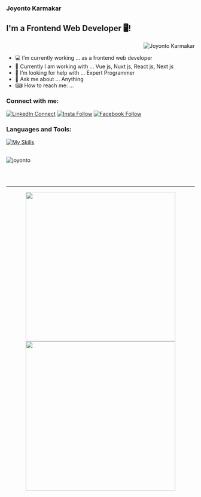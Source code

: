 ### Joyonto Karmakar
## I'm a Frontend Web Developer 🖥!

<p align="right"> <img src="https://komarev.com/ghpvc/?username=Joyontokarmakar" alt="Joyonto Karmakar" /> </p>


- 💻 I’m currently working ... as a frontend web developer
- 👯 Currently I am working with ... Vue js, Nuxt js, React js, Next js
- 🤔 I’m looking for help with ... Expert Programmer
- 💬 Ask me about ... Anything
- ⌨ How to reach me: ...

### Connect with me:

[![LinkedIn Connect](https://img.shields.io/badge/%20-Connect-black?color=14171A&labelColor=0c66c5&logo=linkedin&logoColor=ffffff)](https://www.linkedin.com/in/joyontokarmakar)   [![Insta Follow](https://img.shields.io/badge/%20-Follow-black?color=14171A&labelColor=d81b60&logo=instagram&logoColor=ffffff)](https://www.instagram.com/joyontokarmaker/)   [![Facebook Follow](https://img.shields.io/badge/%20-Follow-black?color=14171A&labelColor=1976d2&logo=facebook&logoColor=ffffff)](https://www.facebook.com/joyontostd) 

### Languages and Tools:

[![My Skills](https://skillicons.dev/icons?i=vue,nuxtjs,react,nextjs,js,ts,jquery,graphql,postman,materialui,tailwind,bootstrap,css,html,sass,netlify,vercel,github,gitlab,vscode,vite,firebase,heroku&perline=8)](https://skillicons.dev)
<br/>
<br/>
<p><img align="center" src="https://github-readme-stats.vercel.app/api/top-langs/?username=JoyontoKarmakar&layout=compact&hide=html" alt="joyonto" /></p>

<br />
<br />


---

  <p align="center">
    <img src = "https://github-readme-stats.vercel.app/api?username=Joyontokarmakar&show_icons=true&count_private=true&theme=bear" width = 400>
    <img src = "https://github-readme-streak-stats.herokuapp.com?user=Joyontokarmakar&theme=dark&hide_border=true" width = 400>
  </p>
